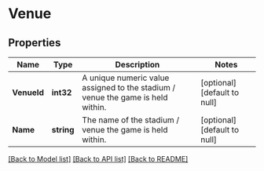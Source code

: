 # Venue

## Properties
Name | Type | Description | Notes
------------ | ------------- | ------------- | -------------
**VenueId** | **int32** | A unique numeric value assigned to the stadium / venue the game is held within.  | [optional] [default to null]
**Name** | **string** | The name of the stadium / venue the game is held within.  | [optional] [default to null]

[[Back to Model list]](../README.md#documentation-for-models) [[Back to API list]](../README.md#documentation-for-api-endpoints) [[Back to README]](../README.md)


